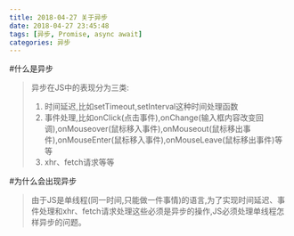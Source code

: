 ```yaml
---
title: 2018-04-27 关于异步
date: 2018-04-27 23:45:48
tags: [异步, Promise, async await]
categories: 异步
---
```

#什么是异步

> 异步在JS中的表现分为三类:
> 1. 时间延迟,比如setTimeout,setInterval这种时间处理函数
> 2. 事件处理,比如onClick(点击事件),onChange(输入框内容改变回调),onMouseover(鼠标移入事件),onMouseout(鼠标移出事件),onMouseEnter(鼠标移入事件),onMouseLeave(鼠标移出事件)等等
> 3. xhr、fetch请求等等

#为什么会出现异步

> 由于JS是单线程(同一时间,只能做一件事情)的语言,为了实现时间延迟、事件处理和xhr、fetch请求处理这些必须是异步的操作,JS必须处理单线程怎样异步的问题。
